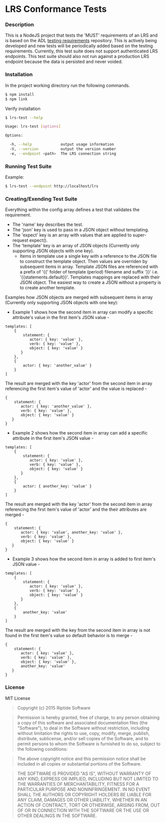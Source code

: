 LRS Conformance Tests
=====================

### Description

This is a NodeJS project that tests the 'MUST' requirements of an LRS and is based on the ADL [testing requirements](https://github.com/adlnet/xAPI_LRS_Test/blob/master/TestingRequirements.md) repository. This is actively being developed and new tests will be periodically added based on the testing requirements. Currently, this test suite does not support authenticated LRS endpoints. This test suite should also not run against a production LRS endpoint because the data is persisted and never voided.

### Installation

In the project working directory run the following commands.

```bash
$ npm install
$ npm link
```

Verify installation
```bash
$ lrs-test --help

Usage: lrs-test [options]

Options:

  -h, --help             output usage information
  -V, --version          output the version number
  -e, --endpoint <path>  The LRS connection string
```

### Running Test Suite

Example:

```bash
$ lrs-test --endpoint http://localhost/lrs
```

### Creating/Exending Test Suite

Everything within the config array defines a test that validates the requirement.
* The 'name' key describes the test.
* The 'json' key is used to pass in a JSON object without templating.
* The 'expect' key is an array with values that are applied to super-request expect().
* The 'template' key is an array of JSON objects (Currently only supporting JSON objects with one key).
    * Items in template use a single key with a reference to the JSON file to construct the template object.  Then values are overriden by subsequent items in array.  Template JSON files are referenced with a prefix of '{{' folder of template (period) filename <without extension> and suffix '}}' i.e. '{{statements.default}}'.  Templates mappings are replaced with their JSON object.  The easiest way to create a JSON without a property is to create another template.

Examples how JSON objects are merged with subsequent items in array (Currently only supporting JSON objects with one key):

* Example 1 shows how the second item in array can modify a specific attribute's value in the first item's JSON value -

```
templates: [
    {
        statement: {
           actor: { key: 'value' },
           verb: { key: 'value' },
           object: { key: 'value' }
       }
    },
    {
        actor: { key: 'another_value' }
    }
]
```
The result are merged with the key 'actor' from the second item in array referencing the first item's value of 'actor' and the value is replaced -
```
{
    statement: {
       actor: { key: 'another_value' },
       verb: { key: 'value' },
       object: { key: 'value' }
   }
}
```
* Example 2 shows how the second item in array can add a specific attribute in the first item's JSON value -
```
templates: [
    {
        statement: {
           actor: { key: 'value' },
           verb: { key: 'value' },
           object: { key: 'value' }
       }
    },
    {
        actor: { another_key: 'value' }
    }
]
```
The result are merged with the key 'actor' from the second item in array referencing the first item's value of 'actor' and the their attributes are merged -
```
{
    statement: {
       actor: { key: 'value', another_key: 'value' },
       verb: { key: 'value' },
       object: { key: 'value' }
   }
}
```
* Example 3 shows how the second item in array is added to first item's JSON value -
```
templates: [
    {
        statement: {
           actor: { key: 'value' },
           verb: { key: 'value' },
           object: { key: 'value' }
       }
    },
    {
        another_key: 'value'
    }
]
```
The result are merged with the key from the second item in array is not found in the first item's value so default behavior is to merge -
```
{
    statement: {
       actor: { key: 'value' },
       verb: { key: 'value' },
       object: { key: 'value' },
       another_key: 'value'
   }
}
```

### License
MIT License
>Copyright (c) 2015 Riptide Software

>Permission is hereby granted, free of charge, to any person obtaining
a copy of this software and associated documentation files (the
"Software"), to deal in the Software without restriction, including
without limitation the rights to use, copy, modify, merge, publish,
distribute, sublicense, and/or sell copies of the Software, and to
permit persons to whom the Software is furnished to do so, subject to
the following conditions:

>The above copyright notice and this permission notice shall be
included in all copies or substantial portions of the Software.

>THE SOFTWARE IS PROVIDED "AS IS", WITHOUT WARRANTY OF ANY KIND,
EXPRESS OR IMPLIED, INCLUDING BUT NOT LIMITED TO THE WARRANTIES OF
MERCHANTABILITY, FITNESS FOR A PARTICULAR PURPOSE AND
NONINFRINGEMENT. IN NO EVENT SHALL THE AUTHORS OR COPYRIGHT HOLDERS BE
LIABLE FOR ANY CLAIM, DAMAGES OR OTHER LIABILITY, WHETHER IN AN ACTION
OF CONTRACT, TORT OR OTHERWISE, ARISING FROM, OUT OF OR IN CONNECTION
WITH THE SOFTWARE OR THE USE OR OTHER DEALINGS IN THE SOFTWARE.
